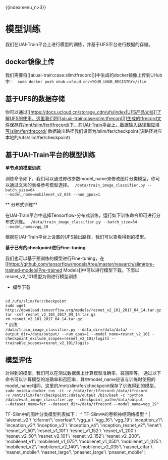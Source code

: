 {{indexmenu_n>3}}

# 模型训练

我们在UAI-Train平台上进行模型的训练，并基于UFS平台进行数据的存储。

## docker镜像上传

我们需要将[[ai:uai-train:case:slim:tfrecord|]]中生成的docker镜像上传到UHub中：
<code>
sudo docker push uhub.ucloud.cn/<YOUR_UHUB_REGISTRY>/slim
</code>

## 基于UFS的数据存储

你可以通过[[https://docs.ucloud.cn/storage_cdn/ufs/index|UFS产品文档]]了解UFS的使用。这里我们将[[ai:uai-train:case:slim:tfrecord|]]生成的tfrecord文件保存在/mnt/slim/fer/tfrecord/下，在UAI-Train平台上，数据输入路径相应填写/slim/fer/tfrecord/ 数据输出路径我们设置为/slim/fer/checkpoint(该路径对应本地的/ufs/slim/fer/checkpoint)

## 基于UAI-Train平台的模型训练

**单节点的模型训练**

训练命令如下，我们可以通过修改参数model\_name来修改图片分类模型，你可以通过文末的表格参考模型选择。
<code>
/data/train_image_classifier.py --batch_size=64 --model_name=mobilenet_v2_035 --num_gpus=1
</code>

** 分布式训练**

在UAI-Train平台中选择Tensorflow-分布式训练，运行如下训练命令即可进行分布式训练。
<code>
/data/train_image_classifier.py --batch_size=64 --model_name=vgg_19
</code>

根据在UAI-Train平台上设置的UFS输出路径，我们可以查看得到的模型。

**基于已有的checkpoint进行Fine-tuning**

我们也可以基于预训练的模型进行Fine-tuning，在[[https://github.com/tensorflow/models/tree/master/research/slim#pre-trained-models|Pre-trained Models]]中可以进行模型下载。下面以resnet\_v2\_101模型为例进行模型训练.
  * 模型下载
<code>
cd /ufs/slim/fer/checkpoint
sudo wget http://download.tensorflow.org/models/resnet_v2_101_2017_04_14.tar.gz
tar -xvf resnet_v2_101_2017_04_14.tar.gz
rm resnet_v2_101_2017_04_14.tar.gz
</code>
  * 训练
<code>
/data/train_image_classifier.py --data_dir=/data/data/ --output_dir=/data/output/ --num_gpus=1 --model_name=resnet_v2_101 -checkpoint_exclude_scopes=resnet_v2_101/logits --trainable_scopes=resnet_v2_101/logits
</code>

## 模型评估

对得到的模型，我们可以在测试数据集上计算模型准确率、召回率等。
通过以下命令可以计算模型的准确率和召回率，其中model\_name应该与训练时使用的model\_name相同，这里的/mnt/slim/fer/checkpoint保存了训练得到的模型。
<code>
sudo nvidia-docker run -it -v /data/fer/tfrecord:/data/tfrecord -v /mnt/slim/fer/checkpoint:/data/output /bin/bash -c "python /data/eval_image_classifier.py --checkpoint_path=/data/output  --dataset_name=fer --dataset_dir=/data/tfrecord --model_name=vgg_19"
</code>

TF-Slim中的图片分类模型列表如下：
^ TF-Slim中的卷积神经网络模型                                                                                                                                                                                                                                                                                                                                                                                                                                                                                                                                                                                                                                                                                                                                                                                                                                                                                                                                                                                                                                                                                                         ^
| 'alexnet_v2'\\                 'cifarnet'\\                 'overfeat'\\                 'vgg\_a'\\                 'vgg\_16'\\                 'vgg\_19'\\                 'inception\_v1'\\                 'inception\_v2'\\                 'inception\_v3'\\                 'inception\_v4'\\                 'inception\_resnet\_v2'\\                 'lenet'\\                 'resnet\_v1\_50'\\                 'resnet\_v1\_101'\\                 'resnet\_v1\_152'\\                 'resnet\_v1\_200'\\                 'resnet\_v2\_50'\\                 'resnet\_v2\_101'\\                 'resnet\_v2\_152'\\                 'resnet\_v2\_200'\\                 'mobilenet\_v1'\\                 'mobilenet\_v1\_075'\\                 'mobilenet\_v1\_050'\\                 'mobilenet\_v1\_025'\\                 'mobilenet\_v2'\\                 'mobilenet\_v2\_140'\\                 'mobilenet\_v2\_035'\\                 'nasnet\_cifar'\\                 'nasnet\_mobile'\\                 'nasnet\_large'\\                 'pnasnet\_large'\\                 'pnasnet\_mobile'  |
